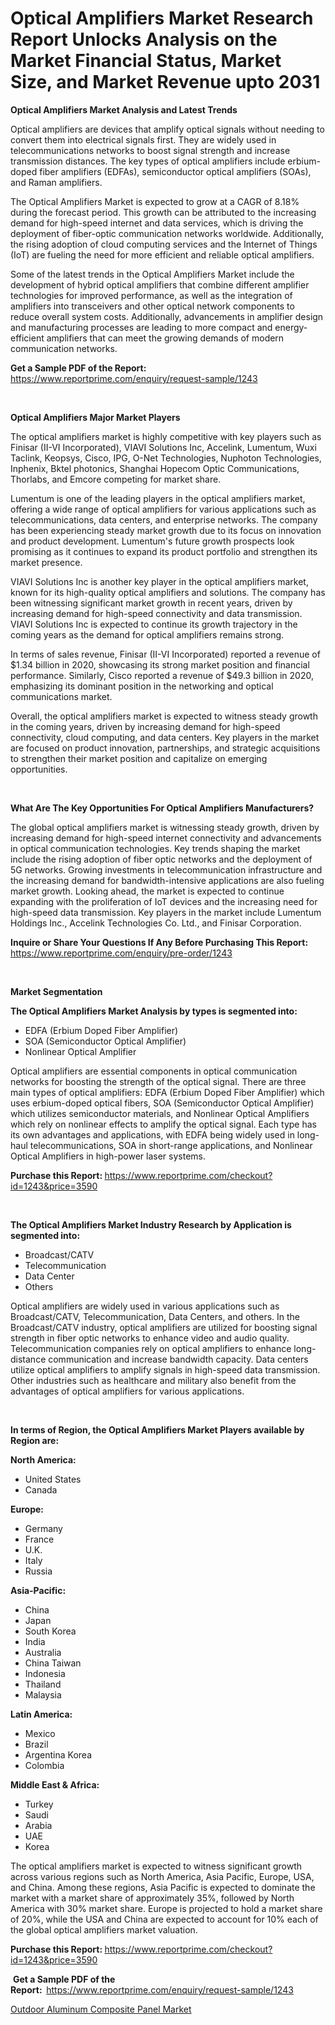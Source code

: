 <p><h1>Optical Amplifiers Market Research Report Unlocks Analysis on the Market Financial Status, Market Size, and Market Revenue upto 2031</h1></p><p><strong>Optical Amplifiers Market Analysis and Latest Trends</strong></p>
<p><p>Optical amplifiers are devices that amplify optical signals without needing to convert them into electrical signals first. They are widely used in telecommunications networks to boost signal strength and increase transmission distances. The key types of optical amplifiers include erbium-doped fiber amplifiers (EDFAs), semiconductor optical amplifiers (SOAs), and Raman amplifiers.</p><p>The Optical Amplifiers Market is expected to grow at a CAGR of 8.18% during the forecast period. This growth can be attributed to the increasing demand for high-speed internet and data services, which is driving the deployment of fiber-optic communication networks worldwide. Additionally, the rising adoption of cloud computing services and the Internet of Things (IoT) are fueling the need for more efficient and reliable optical amplifiers.</p><p>Some of the latest trends in the Optical Amplifiers Market include the development of hybrid optical amplifiers that combine different amplifier technologies for improved performance, as well as the integration of amplifiers into transceivers and other optical network components to reduce overall system costs. Additionally, advancements in amplifier design and manufacturing processes are leading to more compact and energy-efficient amplifiers that can meet the growing demands of modern communication networks.</p></p>
<p><strong>Get a Sample PDF of the Report:&nbsp;</strong> <a href="https://www.reportprime.com/enquiry/request-sample/1243">https://www.reportprime.com/enquiry/request-sample/1243</a></p>
<p>&nbsp;</p>
<p><strong>Optical Amplifiers Major Market Players</strong></p>
<p><p>The optical amplifiers market is highly competitive with key players such as Finisar (II-VI Incorporated), VIAVI Solutions Inc, Accelink, Lumentum, Wuxi Taclink, Keopsys, Cisco, IPG, O-Net Technologies, Nuphoton Technologies, Inphenix, Bktel photonics, Shanghai Hopecom Optic Communications, Thorlabs, and Emcore competing for market share.</p><p>Lumentum is one of the leading players in the optical amplifiers market, offering a wide range of optical amplifiers for various applications such as telecommunications, data centers, and enterprise networks. The company has been experiencing steady market growth due to its focus on innovation and product development. Lumentum's future growth prospects look promising as it continues to expand its product portfolio and strengthen its market presence.</p><p>VIAVI Solutions Inc is another key player in the optical amplifiers market, known for its high-quality optical amplifiers and solutions. The company has been witnessing significant market growth in recent years, driven by increasing demand for high-speed connectivity and data transmission. VIAVI Solutions Inc is expected to continue its growth trajectory in the coming years as the demand for optical amplifiers remains strong.</p><p>In terms of sales revenue, Finisar (II-VI Incorporated) reported a revenue of $1.34 billion in 2020, showcasing its strong market position and financial performance. Similarly, Cisco reported a revenue of $49.3 billion in 2020, emphasizing its dominant position in the networking and optical communications market.</p><p>Overall, the optical amplifiers market is expected to witness steady growth in the coming years, driven by increasing demand for high-speed connectivity, cloud computing, and data centers. Key players in the market are focused on product innovation, partnerships, and strategic acquisitions to strengthen their market position and capitalize on emerging opportunities.</p></p>
<p>&nbsp;</p>
<p><strong>What Are The Key Opportunities For Optical Amplifiers Manufacturers?</strong></p>
<p><p>The global optical amplifiers market is witnessing steady growth, driven by increasing demand for high-speed internet connectivity and advancements in optical communication technologies. Key trends shaping the market include the rising adoption of fiber optic networks and the deployment of 5G networks. Growing investments in telecommunication infrastructure and the increasing demand for bandwidth-intensive applications are also fueling market growth. Looking ahead, the market is expected to continue expanding with the proliferation of IoT devices and the increasing need for high-speed data transmission. Key players in the market include Lumentum Holdings Inc., Accelink Technologies Co. Ltd., and Finisar Corporation.</p></p>
<p><strong>Inquire or Share Your Questions If Any Before Purchasing This Report:</strong> <a href="https://www.reportprime.com/enquiry/pre-order/1243">https://www.reportprime.com/enquiry/pre-order/1243</a></p>
<p>&nbsp;</p>
<p><strong>Market Segmentation</strong></p>
<p><strong>The Optical Amplifiers Market Analysis by types is segmented into:</strong></p>
<p><ul><li>EDFA (Erbium Doped Fiber Amplifier)</li><li>SOA (Semiconductor Optical Amplifier)</li><li>Nonlinear Optical Amplifier</li></ul></p>
<p><p>Optical amplifiers are essential components in optical communication networks for boosting the strength of the optical signal. There are three main types of optical amplifiers: EDFA (Erbium Doped Fiber Amplifier) which uses erbium-doped optical fibers, SOA (Semiconductor Optical Amplifier) which utilizes semiconductor materials, and Nonlinear Optical Amplifiers which rely on nonlinear effects to amplify the optical signal. Each type has its own advantages and applications, with EDFA being widely used in long-haul telecommunications, SOA in short-range applications, and Nonlinear Optical Amplifiers in high-power laser systems.</p></p>
<p><strong>Purchase this Report:&nbsp;</strong><a href="https://www.reportprime.com/checkout?id=1243&price=3590">https://www.reportprime.com/checkout?id=1243&price=3590</a></p>
<p>&nbsp;</p>
<p><strong>The Optical Amplifiers Market Industry Research by Application is segmented into:</strong></p>
<p><ul><li>Broadcast/CATV</li><li>Telecommunication</li><li>Data Center</li><li>Others</li></ul></p>
<p><p>Optical amplifiers are widely used in various applications such as Broadcast/CATV, Telecommunication, Data Centers, and others. In the Broadcast/CATV industry, optical amplifiers are utilized for boosting signal strength in fiber optic networks to enhance video and audio quality. Telecommunication companies rely on optical amplifiers to enhance long-distance communication and increase bandwidth capacity. Data centers utilize optical amplifiers to amplify signals in high-speed data transmission. Other industries such as healthcare and military also benefit from the advantages of optical amplifiers for various applications.</p></p>
<p>&nbsp;</p>
<p><strong>In terms of Region, the Optical Amplifiers Market Players available by Region are:</strong></p>
<p>
    <p> <strong> North America: </strong>
        <ul>
            <li>United States</li>
            <li>Canada</li>
        </ul>
        </p> 
    <p> <strong> Europe: </strong>
        <ul>
            <li>Germany</li>
            <li>France</li>
            <li>U.K.</li>
            <li>Italy</li>
            <li>Russia</li>
        </ul>
        </p> 
    <p> <strong> Asia-Pacific: </strong>
        <ul>
            <li>China</li>
            <li>Japan</li>
            <li>South Korea</li>
            <li>India</li>
            <li>Australia</li>
            <li>China Taiwan</li>
            <li>Indonesia</li>
            <li>Thailand</li>
            <li>Malaysia</li>
        </ul>
        </p> 
    <p> <strong> Latin America: </strong>
        <ul>
            <li>Mexico</li>
            <li>Brazil</li>
            <li>Argentina Korea</li>
            <li>Colombia</li>
        </ul>
        </p> 
    <p> <strong> Middle East & Africa: </strong>
        <ul>
            <li>Turkey</li>
            <li>Saudi</li>
            <li>Arabia</li>
            <li>UAE</li>
            <li>Korea</li>
        </ul>
    </p>
    </p>
<p><p>The optical amplifiers market is expected to witness significant growth across various regions such as North America, Asia Pacific, Europe, USA, and China. Among these regions, Asia Pacific is expected to dominate the market with a market share of approximately 35%, followed by North America with 30% market share. Europe is projected to hold a market share of 20%, while the USA and China are expected to account for 10% each of the global optical amplifiers market valuation.</p></p>
<p><strong>Purchase this Report: </strong><a href="https://www.reportprime.com/checkout?id=1243&price=3590">https://www.reportprime.com/checkout?id=1243&price=3590</a></p>
<p>&nbsp;<strong>Get a Sample PDF of the Report:&nbsp;&nbsp;</strong><a href="https://www.reportprime.com/enquiry/request-sample/1243">https://www.reportprime.com/enquiry/request-sample/1243</a></p>
<p><strong></strong></p>
<p><p><a href="https://meowing-canidae-761.notion.site/Outdoor-Aluminum-Composite-Panel-Market-Furnish-Information-about-Market-Size-Market-Share-Market--5b1725e73611463db1ddbd876aff641d">Outdoor Aluminum Composite Panel Market</a></p></p>